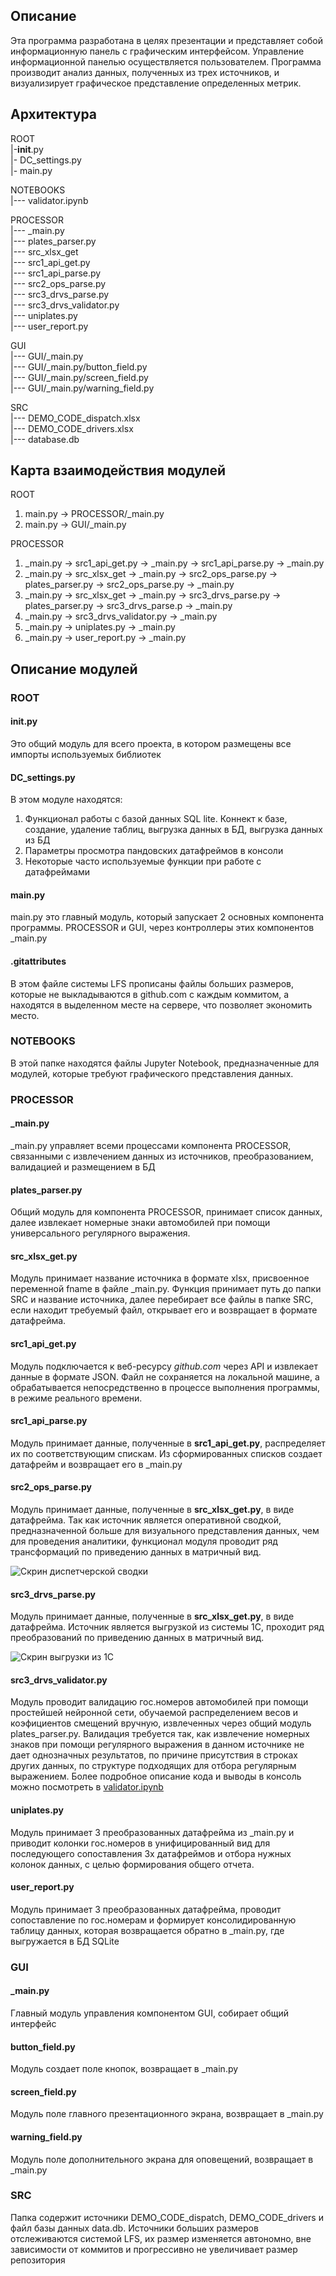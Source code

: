 ## Описание
Эта программа разработана в целях презентации и представляет собой информационную панель с графическим интерфейсом. Управление информационной панелью осуществляется пользователем. Программа производит анализ данных, полученных из трех источников, и визуализирует графическое представление определенных метрик.

## Архитектура
ROOT   
|-__init__.py \
|- DC_settings.py \
|- main.py <br>

NOTEBOOKS \
|--- validator.ipynb

PROCESSOR \
|--- _main.py <br>
|--- plates_parser.py <br>
|--- src_xlsx_get <br>
|--- src1_api_get.py <br>
|--- src1_api_parse.py <br>
|--- src2_ops_parse.py <br>
|--- src3_drvs_parse.py <br>
|--- src3_drvs_validator.py <br>
|--- uniplates.py <br>
|--- user_report.py <br>

GUI \
|--- GUI/_main.py \
|--- GUI/_main.py/button_field.py \
|--- GUI/_main.py/screen_field.py \
|--- GUI/_main.py/warning_field.py <br>

SRC \
|--- DEMO_CODE_dispatch.xlsx \
|--- DEMO_CODE_drivers.xlsx \
|--- database.db <br>

## Карта взаимодействия модулей
ROOT
1. main.py -> PROCESSOR/_main.py<br>
2. main.py -> GUI/_main.py<br>

PROCESSOR
1. _main.py -> src1_api_get.py -> _main.py -> src1_api_parse.py -> _main.py
2. _main.py -> src_xlsx_get -> _main.py -> src2_ops_parse.py -> plates_parser.py -> src2_ops_parse.py -> _main.py
3. _main.py -> src_xlsx_get -> _main.py -> src3_drvs_parse.py -> plates_parser.py -> src3_drvs_parse.p -> _main.py
4. _main.py -> src3_drvs_validator.py -> _main.py
5. _main.py -> uniplates.py -> _main.py
6. _main.py -> user_report.py -> _main.py
 
## Описание модулей
### ROOT
#### __init__.py
Это общий модуль для всего проекта, в котором размещены все импорты используемых библиотек
#### DC_settings.py
В этом модуле находятся: <br>
1. Функционал работы с базой данных SQL lite. Коннект к базе, создание, удаление таблиц, выгрузка данных в БД, выгрузка данных из БД <br>
2. Параметры просмотра пандовских датафреймов в консоли <br>
3. Некоторые часто используемые функции при работе с датафреймами <br>
#### main.py
main.py это главный модуль, который запускает 2 основных компонента программы. PROCESSOR и GUI, через контроллеры этих компонентов _main.py 
#### .gitattributes
В этом файле системы LFS прописаны файлы больших размеров, которые не выкладываются в github.com с каждым коммитом, а находятся в выделенном месте на сервере, что позволяет экономить место.

### NOTEBOOKS 
В этой папке находятся файлы Jupyter Notebook, предназначенные для модулей, которые требуют графического представления данных. 
### PROCESSOR
#### _main.py
_main.py управляет всеми процессами компонента PROCESSOR, связанными с извлечением данных из источников, преобразованием, валидацией и размещением в БД
#### plates_parser.py 
Общий модуль для компонента PROCESSOR, принимает список данных, далее извлекает номерные знаки автомобилей при помощи универсального регулярного выражения.
#### src_xlsx_get.py
Модуль принимает название источника в формате xlsx, присвоенное переменной fname в файле _main.py. Функция принимает путь до папки SRC и название источника, далее перебирает все файлы в папке SRC, если находит требуемый файл, открывает его и возвращает в формате датафрейма.
#### src1_api_get.py
Модуль подключается к веб-ресурсу <i>github.com</i> через API и извлекает данные в формате JSON. Файл не сохраняется на локальной машине, а обрабатывается непосредственно в процессе выполнения программы, в режиме реального времени.
#### src1_api_parse.py
Модуль принимает данные, полученные в <b>src1_api_get.py</b>, распределяет их по соответствующим спискам. Из сформированных списков создает датафрейм и возвращает его в _main.py
#### src2_ops_parse.py
Модуль принимает данные, полученные в <b>src_xlsx_get.py</b>, в виде датафрейма. Так как источник является оперативной сводкой, предназначенной больше для визуального представления данных, чем для проведения аналитики, функционал модуля проводит ряд трансформаций по приведению данных в матричный вид. <br>

![Скрин диспетчерской сводки](https://github.com/romanoffnv/DC_JSON/blob/main/Dispatch%202023-08-17%20082034.png?raw=true)

#### src3_drvs_parse.py
Модуль принимает данные, полученные в <b>src_xlsx_get.py</b>, в виде датафрейма. Источник является выгрузкой из системы 1С, проходит ряд преобразований по приведению данных в матричный вид.

![Скрин выгрузки из 1С](https://github.com/romanoffnv/DC_JSON/blob/main/Drivers%202023-08-17%20082305.png?raw=true)

#### src3_drvs_validator.py
Модуль проводит валидацию гос.номеров автомобилей при помощи простейшей нейронной сети, обучаемой распределением весов и коэфициентов смещений вручную, извлеченных через общий модуль plates_parser.py. Валидация требуется так, как извлечение номерных знаков при помощи регулярного выражения в данном источнике не дает однозначных результатов, по причине присутствия в строках других данных, по структуре подходящих для отбора регулярным выражением. Более подробное описание кода и выводы в консоль можно посмотреть в [validator.ipynb](NOTEBOOKS/validator.ipynb)
#### uniplates.py
Модуль принимает 3 преобразованных датафрейма из _main.py и приводит колонки гос.номеров в унифицированный вид для последующего сопоставления 3х датафреймов и отбора нужных колонок данных, с целью формирования общего отчета.
#### user_report.py
Модуль принимает 3 преобразованных датафрейма, проводит сопоставление по гос.номерам и формирует консолидированную таблицу данных, которая возвращается обратно в _main.py, где выгружается в БД SQLite

### GUI
#### _main.py
Главный модуль управления компонентом GUI, собирает общий интерфейс
#### button_field.py
Модуль создает поле кнопок, возвращает в _main.py
#### screen_field.py
Модуль поле главного презентационного экрана, возвращает в _main.py
#### warning_field.py
Модуль поле дополнительного экрана для оповещений, возвращает в _main.py

### SRC
Папка содержит источники DEMO_CODE_dispatch, DEMO_CODE_drivers и файл базы данных data.db. Источники больших размеров отслеживаются системой LFS, их размер изменяется автономно, вне зависимости от коммитов и прогрессивно не увеличивает размер репозитория